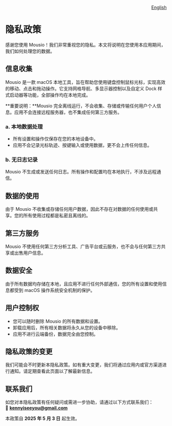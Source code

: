 <p align="right">
  <a href="./privacy-policy.md">English</a>
</p>
<!--rehype:style=float: right; bottom: -36px; position: relative;-->

隐私政策  
===

感谢您使用 Mousio！我们非常重视您的隐私。本文将说明在您使用本应用期间，我们如何处理您的数据。

## 信息收集  

Mousio 是一款 macOS 本地工具，旨在帮助您使用键盘控制鼠标光标，实现高效的移动、点击和拖动操作。它支持网格导航、多显示器控制以及自定义 Dock 样式启动器等功能，全部操作均在本地完成。

**重要说明：**Mousio 完全离线运行，不会收集、存储或传输任何用户个人信息。应用不会连接远程服务器，也不集成任何第三方服务。

### a. 本地数据处理  

- 所有设置和操作仅保存在您的本地设备中。  
- 应用不会记录光标轨迹、按键输入或使用数据，更不会上传任何信息。

### b. 无日志记录  

Mousio 不生成或发送任何日志。所有操作和配置均在本地执行，不涉及远程通信。

## 数据的使用  

由于 Mousio 不收集或存储任何用户数据，因此不存在对数据的任何使用或共享。您的所有使用过程都是私密且离线的。

## 第三方服务  

Mousio 不使用任何第三方分析工具、广告平台或云服务，也不会与任何第三方共享或出售用户信息。

## 数据安全  

由于所有数据均存储在本地，且应用不进行任何外部通信，您的所有设置和使用信息都受到 macOS 操作系统安全机制的保护。

## 用户控制权  

- 您可以随时删除 Mousio 的所有数据和设置。  
- 卸载应用后，所有相关数据将永久从您的设备中移除。  
- 应用不进行云端备份，数据完全由您控制。

## 隐私政策的变更  

我们可能会不时更新本隐私政策。如有重大变更，我们将通过应用内或官方渠道进行通知。请定期查看此页面以了解最新信息。

## 联系我们  

如您对本隐私政策有任何疑问或需进一步协助，请通过以下方式联系我们：  
📧 **kennyiseeyou@gmail.com**

本政策自 **2025 年 5 月 3 日** 起生效。
